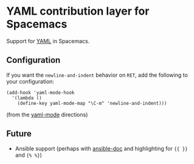 # YAML contribution layer for Spacemacs

Support for [YAML](http://yaml.org/) in Spacemacs.

## Configuration

If you want the `newline-and-indent` behavior on `RET`, add the following to your configuration:

```
(add-hook 'yaml-mode-hook
  '(lambda ()
    (define-key yaml-mode-map "\C-m" 'newline-and-indent)))
```

(from the [yaml-mode](https://github.com/yoshiki/yaml-mode) directions)

## Future

 - Ansible support (perhaps with [ansible-doc](https://github.com/lunaryorn/ansible-doc.el) and highlighting for `{{ }}` and `{% %}`)
